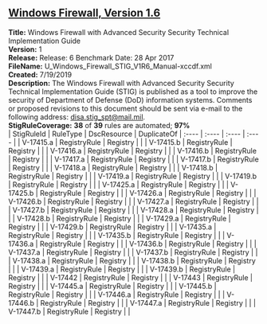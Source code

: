 ## [Windows Firewall, Version 1.6](.\StigDetail\WindowsFirewall-All-1.6.md)

**Title:** Windows Firewall with Advanced Security Security Technical Implementation Guide  
**Version:** 1  
**Release:** Release: 6 Benchmark Date: 28 Apr 2017  
**FileName:** U_Windows_Firewall_STIG_V1R6_Manual-xccdf.xml  
**Created:** 7/19/2019  
**Description:** The Windows Firewall with Advanced Security Security Technical Implementation Guide (STIG) is published as a tool to improve the security of Department of Defense (DoD) information systems. Comments or proposed revisions to this document should be sent via e-mail to the following address: disa.stig_spt@mail.mil.  
**StigRuleCoverage:** **38** of **39** rules are automated; **97%**  
| StigRuleId | RuleType | DscResource | DuplicateOf
| :---- | :---- | :---- | :---- |
| V-17415.a | RegistryRule | Registry |  |
| V-17415.b | RegistryRule | Registry |  |
| V-17416.a | RegistryRule | Registry |  |
| V-17416.b | RegistryRule | Registry |  |
| V-17417.a | RegistryRule | Registry |  |
| V-17417.b | RegistryRule | Registry |  |
| V-17418.a | RegistryRule | Registry |  |
| V-17418.b | RegistryRule | Registry |  |
| V-17419.a | RegistryRule | Registry |  |
| V-17419.b | RegistryRule | Registry |  |
| V-17425.a | RegistryRule | Registry |  |
| V-17425.b | RegistryRule | Registry |  |
| V-17426.a | RegistryRule | Registry |  |
| V-17426.b | RegistryRule | Registry |  |
| V-17427.a | RegistryRule | Registry |  |
| V-17427.b | RegistryRule | Registry |  |
| V-17428.a | RegistryRule | Registry |  |
| V-17428.b | RegistryRule | Registry |  |
| V-17429.a | RegistryRule | Registry |  |
| V-17429.b | RegistryRule | Registry |  |
| V-17435.a | RegistryRule | Registry |  |
| V-17435.b | RegistryRule | Registry |  |
| V-17436.a | RegistryRule | Registry |  |
| V-17436.b | RegistryRule | Registry |  |
| V-17437.a | RegistryRule | Registry |  |
| V-17437.b | RegistryRule | Registry |  |
| V-17438.a | RegistryRule | Registry |  |
| V-17438.b | RegistryRule | Registry |  |
| V-17439.a | RegistryRule | Registry |  |
| V-17439.b | RegistryRule | Registry |  |
| V-17442 | RegistryRule | Registry |  |
| V-17443 | RegistryRule | Registry |  |
| V-17445.a | RegistryRule | Registry |  |
| V-17445.b | RegistryRule | Registry |  |
| V-17446.a | RegistryRule | Registry |  |
| V-17446.b | RegistryRule | Registry |  |
| V-17447.a | RegistryRule | Registry |  |
| V-17447.b | RegistryRule | Registry |  |
